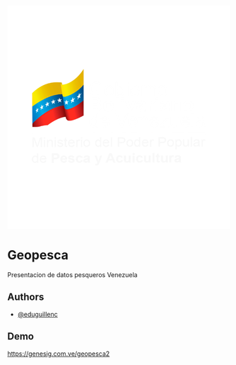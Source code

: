 ![Logo](https://github.com/eduguillenc/geopesca/blob/main/images/minlogo.png)

# Geopesca
Presentacion de datos pesqueros Venezuela

## Authors

- [@eduguillenc](https://github.com/eduguillenc)

## Demo

https://genesig.com.ve/geopesca2
